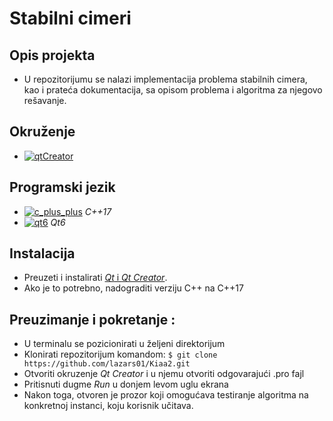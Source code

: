 #  Stabilni cimeri  <br>

## Opis projekta
- U repozitorijumu se nalazi implementacija problema stabilnih cimera, kao i prateća dokumentacija, sa opisom problema i algoritma za njegovo rešavanje. <br>

## Okruženje
- [![qtCreator](https://img.shields.io/badge/IDE-Qt_Creator-olivia)](https://www.qt.io/download) <br>


## Programski jezik
- [![c_plus_plus](https://img.shields.io/badge/Language-C%2B%2B-red)](https://www.cplusplus.com/)  *C++17*  <br>
- [![qt6](https://img.shields.io/badge/Framework-Qt6-blue)](https://doc.qt.io/qt-6/)  *Qt6* <br>

## Instalacija
- Preuzeti i instalirati [*Qt* i *Qt Creator*](https://www.qt.io/download).
- Ako je to potrebno,  nadograditi verziju C++ na C++17 <br>


## Preuzimanje i pokretanje :
- U terminalu se pozicionirati u željeni direktorijum
- Klonirati repozitorijum komandom: `$ git clone https://github.com/lazars01/Kiaa2.git`
- Otvoriti okruzenje *Qt Creator* i u njemu otvoriti odgovarajući .pro fajl
- Pritisnuti dugme *Run* u donjem levom uglu ekrana <br>
- Nakon toga, otvoren je prozor koji omogućava testiranje algoritma na konkretnoj instanci, koju korisnik učitava.
